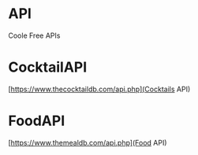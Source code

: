 # API
Coole Free APIs
# CocktailAPI
[https://www.thecocktaildb.com/api.php](Cocktails API)
# FoodAPI
[https://www.themealdb.com/api.php](Food API)
